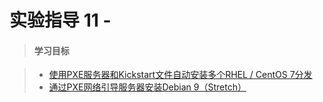 # 实验指导 11 - 

>#### 学习目标


>* [使用PXE服务器和Kickstart文件自动安装多个RHEL / CentOS 7分发](https://www.howtoing.com/multiple-centos-installations-using-kickstart)
>* [通过PXE网络引导服务器安装Debian 9（Stretch）](https://www.howtoing.com/install-debian-9-stretch-via-pxe-network-boot-server)